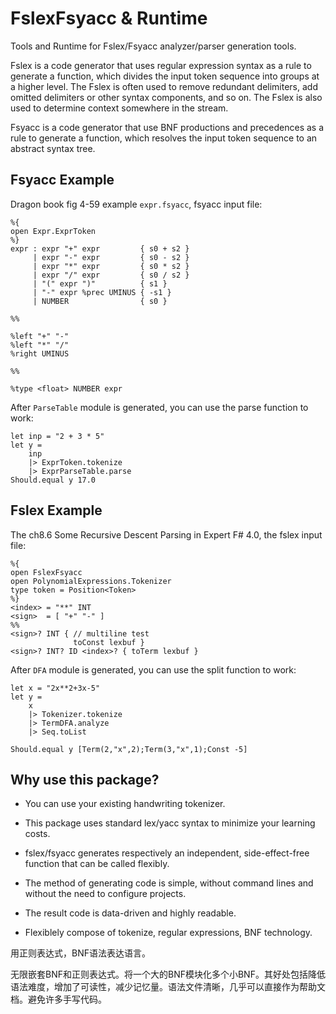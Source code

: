 ﻿# FslexFsyacc & Runtime

Tools and Runtime for Fslex/Fsyacc analyzer/parser generation tools.

Fslex is a code generator that uses regular expression syntax as a rule to generate a function, which divides the input token sequence into groups at a higher level. The Fslex is often used to remove redundant delimiters, add omitted delimiters or other syntax components, and so on. The Fslex is also used to determine context somewhere in the stream.

Fsyacc is a code generator that use BNF productions and precedences as a rule to generate a function, which resolves the input token sequence to an abstract syntax tree.

## Fsyacc Example

Dragon book fig 4-59 example `expr.fsyacc`, fsyacc input file:

```fsyacc
%{
open Expr.ExprToken
%}
expr : expr "+" expr         { s0 + s2 }
     | expr "-" expr         { s0 - s2 }
     | expr "*" expr         { s0 * s2 }
     | expr "/" expr         { s0 / s2 }
     | "(" expr ")"          { s1 }
     | "-" expr %prec UMINUS { -s1 }
     | NUMBER                { s0 }

%%

%left "+" "-"
%left "*" "/"
%right UMINUS

%%

%type <float> NUMBER expr

```

After `ParseTable` module is generated, you can use the parse function to work:

```F#
let inp = "2 + 3 * 5"
let y = 
    inp
    |> ExprToken.tokenize
    |> ExprParseTable.parse
Should.equal y 17.0
```

## Fslex Example

The ch8.6 Some Recursive Descent Parsing in Expert F# 4.0, the fslex input file:

```fslex
%{
open FslexFsyacc
open PolynomialExpressions.Tokenizer
type token = Position<Token>
%}
<index> = "**" INT
<sign>  = [ "+" "-" ]
%%
<sign>? INT { // multiline test
              toConst lexbuf }
<sign>? INT? ID <index>? { toTerm lexbuf }
```

After `DFA` module is generated, you can use the split function to work:

```F#
let x = "2x**2+3x-5"
let y = 
    x 
    |> Tokenizer.tokenize
    |> TermDFA.analyze
    |> Seq.toList

Should.equal y [Term(2,"x",2);Term(3,"x",1);Const -5]
```

## Why use this package?

- You can use your existing handwriting tokenizer.

- This package uses standard lex/yacc syntax to minimize your learning costs.

- fslex/fsyacc generates respectively an independent, side-effect-free function that can be called flexibly.

- The method of generating code is simple, without command lines and without the need to configure projects.

- The result code is data-driven and highly readable.

- Flexiblely compose of tokenize, regular expressions, BNF technology.

用正则表达式，BNF语法表达语言。

无限嵌套BNF和正则表达式。将一个大的BNF模块化多个小BNF。其好处包括降低语法难度，增加了可读性，减少记忆量。语法文件清晰，几乎可以直接作为帮助文档。避免许多手写代码。
